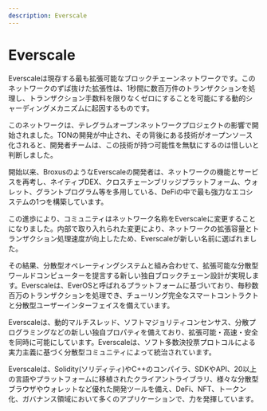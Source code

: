 ```yaml
---
description: Everscale
---
```


# Everscale

Everscaleは現存する最も拡張可能なブロックチェーンネットワークです。このネットワークのずば抜けた拡張性は、1秒間に数百万件のトランザクションを処理し、トランザクション手数料を限りなくゼロにすることを可能にする動的シャーディングメカニズムに起因するものです。

このネットワークは、テレグラムオープンネットワークプロジェクトの影響で開始されました。TONの開発が中止され、その背後にある技術がオープンソース化されると、開発者チームは、この技術が持つ可能性を無駄にするのは惜しいと判断しました。

開始以来、BroxusのようなEverscaleの開発者は、ネットワークの機能とサービスを再考し、ネイティブDEX、クロスチェーンブリッジプラットフォーム、ウォレット、グラントプログラム等を多用している、DeFiの中で最も強力なエコシステムの1つを構築しています。

この進歩により、コミュニティはネットワーク名称をEverscaleに変更することになりました。内部で取り入れられた変更により、ネットワークの拡張容量とトランザクション処理速度が向上したため、Everscaleが新しい名前に選ばれました。

その結果、分散型オペレーティングシステムと組み合わせて、拡張可能な分散型ワールドコンピューターを提言する新しい独自ブロックチェーン設計が実現します。Everscaleは、EverOSと呼ばれるプラットフォームに基づいており、毎秒数百万のトランザクションを処理でき、チューリング完全なスマートコントラクトと分散型ユーザーインターフェイスを備えています。

Everscaleは、動的マルチスレッド、ソフトマジョリティコンセンサス、分散プログラミングなどの新しい独自プロパティを備えており、拡張可能・高速・安全を同時に可能にしています。Everscaleは、ソフト多数決投票プロトコルによる実力主義に基づく分散型コミュニティによって統治されています。

Everscaleは、Solidity(ソリディティ)やC++のコンパイラ、SDKやAPI、20以上の言語やプラットフォームに移植されたクライアントライブラリ、様々な分散型ブラウザやウォレットなど優れた開発ツールを備え、DeFi、NFT、トークン化、ガバナンス領域において多くのアプリケーションで、力を発揮しています。
